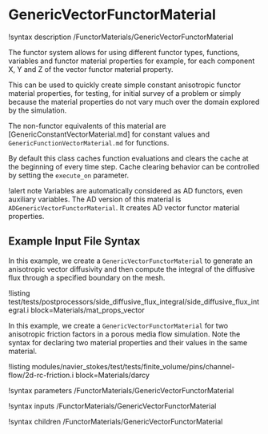 # GenericVectorFunctorMaterial

!syntax description /FunctorMaterials/GenericVectorFunctorMaterial

The functor system allows for using different functor types, functions, variables and
functor material properties for example, for each component X, Y and Z of the vector functor
material property.

This can be used to quickly create simple constant anisotropic functor material properties,
for testing, for initial survey of a problem or simply because the material
properties do not vary much over the domain explored by the simulation.

The non-functor equivalents of this material are [GenericConstantVectorMaterial.md] for
constant values and `GenericFunctionVectorMaterial.md` for functions.

By default this class caches function evaluations
and clears the cache at the beginning of every time step. Cache clearing behavior can be
controlled by setting the `execute_on` parameter.

!alert note
Variables are automatically considered as AD functors, even
auxiliary variables. The AD version of this material is `ADGenericVectorFunctorMaterial`.
It creates AD vector functor material properties.

## Example Input File Syntax

In this example, we create a `GenericVectorFunctorMaterial` to generate an
anisotropic vector diffusivity and then compute the integral of the diffusive
flux through a specified boundary on the mesh.

!listing test/tests/postprocessors/side_diffusive_flux_integral/side_diffusive_flux_integral.i block=Materials/mat_props_vector

In this example, we create a `GenericVectorFunctorMaterial` for two
anisotropic friction factors in a porous media flow simulation.  Note the syntax
for declaring two material properties and their values in the same material.

!listing modules/navier_stokes/test/tests/finite_volume/pins/channel-flow/2d-rc-friction.i block=Materials/darcy

!syntax parameters /FunctorMaterials/GenericVectorFunctorMaterial

!syntax inputs /FunctorMaterials/GenericVectorFunctorMaterial

!syntax children /FunctorMaterials/GenericVectorFunctorMaterial
